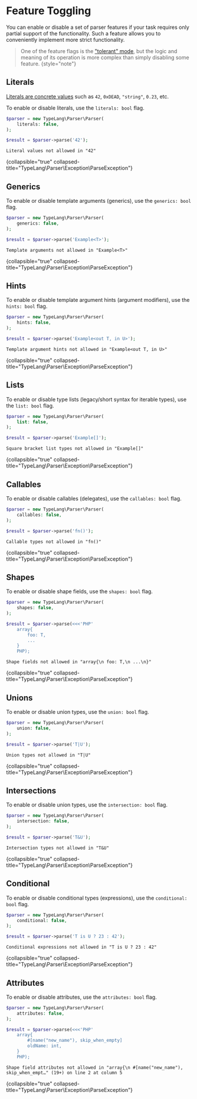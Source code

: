 # Feature Toggling

<primary-label ref="parser-component"/>
<show-structure for="chapter" depth="2"/>

You can enable or disable a set of parser features if your task requires only
partial support of the functionality. Such a feature allows you to conveniently
implement more strict functionality.

> One of the feature flags is the ["tolerant" mode](tolerant-mode.md),
> but the logic and meaning of its operation is more complex than simply
> disabling some feature.
> {style="note"}

## Literals

[Literals are concrete values](literal-types.md) such as `42`, `0xDEAD`, 
`"string"`, `0.23`, etc.

To enable or disable literals, use the `literals: bool` flag.

```php
$parser = new TypeLang\Parser\Parser(
    literals: false,
);

$result = $parser->parse('42');
```

```
Literal values not allowed in "42"
```
{collapsible="true" collapsed-title="TypeLang\Parser\Exception\ParseException"}

## Generics

To enable or disable template arguments (generics), use
the `generics: bool` flag.

```php
$parser = new TypeLang\Parser\Parser(
    generics: false,
);

$result = $parser->parse('Example<T>');
```

```
Template arguments not allowed in "Example<T>"
```
{collapsible="true" collapsed-title="TypeLang\Parser\Exception\ParseException"}

## Hints

To enable or disable template argument hints (argument modifiers), use the 
`hints: bool` flag.

```php
$parser = new TypeLang\Parser\Parser(
    hints: false,
);

$result = $parser->parse('Example<out T, in U>');
```

```
Template argument hints not allowed in "Example<out T, in U>"
```
{collapsible="true" collapsed-title="TypeLang\Parser\Exception\ParseException"}

## Lists

To enable or disable type lists (legacy/short syntax for iterable types), use
the `list: bool` flag.

```php
$parser = new TypeLang\Parser\Parser(
    list: false,
);

$result = $parser->parse('Example[]');
```

```
Square bracket list types not allowed in "Example[]"
```
{collapsible="true" collapsed-title="TypeLang\Parser\Exception\ParseException"}

## Callables

To enable or disable callables (delegates), use the `callables: bool` flag.

```php
$parser = new TypeLang\Parser\Parser(
    callables: false,
);

$result = $parser->parse('fn()');
```

```
Callable types not allowed in "fn()"
```
{collapsible="true" collapsed-title="TypeLang\Parser\Exception\ParseException"}

## Shapes

To enable or disable shape fields, use the `shapes: bool` flag.

```php
$parser = new TypeLang\Parser\Parser(
    shapes: false,
);

$result = $parser->parse(<<<'PHP'
    array{
        foo: T,
        ...
    }
    PHP);
```

```
Shape fields not allowed in "array{\n foo: T,\n ...\n}"
```
{collapsible="true" collapsed-title="TypeLang\Parser\Exception\ParseException"}

## Unions

To enable or disable union types, use the `union: bool` flag.

```php
$parser = new TypeLang\Parser\Parser(
    union: false,
);

$result = $parser->parse('T|U');
```

```
Union types not allowed in "T|U"
```
{collapsible="true" collapsed-title="TypeLang\Parser\Exception\ParseException"}

## Intersections

To enable or disable union types, use the `intersection: bool` flag.

```php
$parser = new TypeLang\Parser\Parser(
    intersection: false,
);

$result = $parser->parse('T&U');
```

```
Intersection types not allowed in "T&U"
```
{collapsible="true" collapsed-title="TypeLang\Parser\Exception\ParseException"}

## Conditional

To enable or disable conditional types (expressions), use the `conditional: bool` flag.

```php
$parser = new TypeLang\Parser\Parser(
    conditional: false,
);

$result = $parser->parse('T is U ? 23 : 42');
```

```
Conditional expressions not allowed in "T is U ? 23 : 42"
```
{collapsible="true" collapsed-title="TypeLang\Parser\Exception\ParseException"}

## Attributes

To enable or disable attributes, use the `attributes: bool` flag.

```php
$parser = new TypeLang\Parser\Parser(
    attributes: false,
);

$result = $parser->parse(<<<'PHP'
    array{
        #[name("new_name"), skip_when_empty]
        oldName: int,
    }
    PHP);
```

```
Shape field attributes not allowed in "array{\n #[name("new_name"),
skip_when_empt…" (19+) on line 2 at column 5
```
{collapsible="true" collapsed-title="TypeLang\Parser\Exception\ParseException"}
